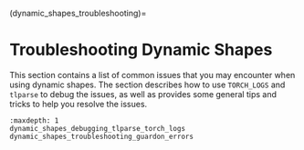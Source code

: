 (dynamic_shapes_troubleshooting)=

# Troubleshooting Dynamic Shapes

This section contains a list of common issues that you may encounter when using
dynamic shapes. The section describes how to use `TORCH_LOGS` and `tlparse` to
debug the issues, as well as provides some general tips and tricks to help you
resolve the issues.

```{toctree}
:maxdepth: 1
dynamic_shapes_debugging_tlparse_torch_logs
dynamic_shapes_troubleshooting_guardon_errors
```

